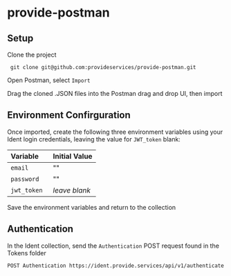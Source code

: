 # provide-postman

## Setup
Clone the project
```
 git clone git@github.com:provideservices/provide-postman.git
```

Open Postman, select `Import`<p>

Drag the cloned .JSON files into the Postman drag and drop UI, then import


## Environment Confirguration

Once imported, create the following three environment variables using your Ident login credentials, leaving the value for `JWT_token` blank:

| Variable | Initial Value     |
| :-------- | :------- | 
| `email ` | "<your email>" | 
| `password ` | "<your password>" |
| `jwt_token ` | _leave blank_ |


Save the environment variables and return to the collection


## Authentication

In the Ident collection, send the `Authentication` POST request found in the Tokens folder

```bash
POST Authentication https://ident.provide.services/api/v1/authenticate
```

  
